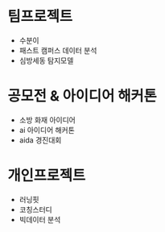 # 팀프로젝트
- 수분이
- 패스트 캠퍼스 데이터 분석
- 심방세동 탐지모델

# 공모전 & 아이디어 해커톤
- 소방 화재 아이디어 
- ai 아이디어 해커톤
- aida 경진대회 

# 개인프로젝트 
- 러닝핏
- 코칭스터디
- 빅데이터 분석
